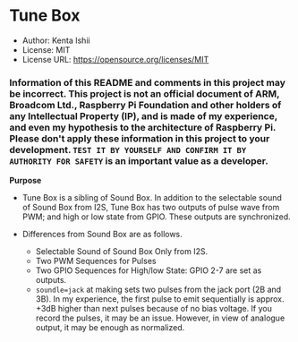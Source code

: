 # Tune Box

* Author: Kenta Ishii
* License: MIT
* License URL: https://opensource.org/licenses/MIT

### Information of this README and comments in this project may be incorrect. This project is not an official document of ARM, Broadcom Ltd., Raspberry Pi Foundation and other holders of any Intellectual Property (IP), and is made of my experience, and even my hypothesis to the architecture of Raspberry Pi. Please don't apply these information in this project to your development. `TEST IT BY YOURSELF AND CONFIRM IT BY AUTHORITY FOR SAFETY` is an important value as a developer.

**Purpose**

* Tune Box is a sibling of Sound Box. In addition to the selectable sound of Sound Box from I2S, Tune Box has two outputs of pulse wave from PWM; and high or low state from GPIO. These outputs are synchronized.

* Differences from Sound Box are as follows.
	* Selectable Sound of Sound Box Only from I2S.
	* Two PWM Sequences for Pulses
	* Two GPIO Sequences for High/low State: GPIO 2-7 are set as outputs.
	* `soundle=jack` at making sets two pulses from the jack port (2B and 3B). In my experience, the first pulse to emit sequentially is approx. +3dB higher than next pulses because of no bias voltage. If you record the pulses, it may be an issue. However, in view of analogue output, it may be enough as normalized.
